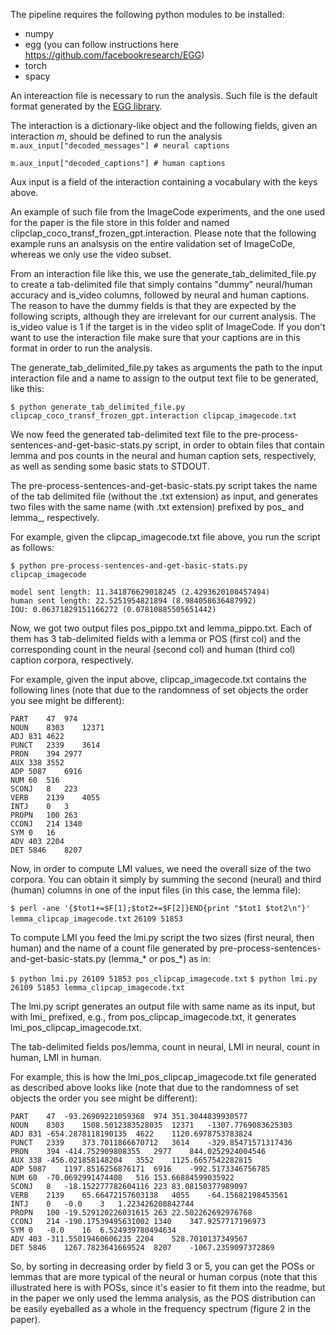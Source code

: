 The pipeline requires the following python modules to be installed:

- numpy
- egg (you can follow instructions here https://github.com/facebookresearch/EGG)
- torch
- spacy

An intereaction file is necessary to run the analysis.
Such file is the default format generated by the [EGG library](https://github.com/facebookresearch/EGG). 

The interaction is a dictionary-like object and the following fields, given an interaction _m_, should be defined to run the analysis
`m.aux_input["decoded_messages"] # neural captions`

`m.aux_input["decoded_captions"] # human captions`

Aux input is a field of the interaction containing a vocabulary with the keys above.

An example of such file from the ImageCode experiments, and the one used for the paper is the file store in this folder and named clipclap_coco_transf_frozen_gpt.interaction. Please note that the following example runs an analsysis on the entire validation set of ImageCoDe, whereas we only use the video subset.

From an interaction file like this, we use the generate_tab_delimited_file.py to create a tab-delimited file that simply contains "dummy" neural/human accuracy and is_video columns, followed by neural and human captions. The reason to have the dummy fields is that they are expected by the following scripts, although they are irrelevant for our current analysis. The is_video value is 1 if the target is in the video split of ImageCode. If you don't want to use the interaction file make sure that your captions are in this format in order to run the analysis.

The generate_tab_delimited_file.py takes as arguments the path to the input interaction file and a name to assign to the output text file to be generated, like this:

`$ python generate_tab_delimited_file.py clipcap_coco_transf_frozen_gpt.interaction clipcap_imagecode.txt`

We now feed the generated tab-delimited text file to the pre-process-sentences-and-get-basic-stats.py script, in order to obtain files that contain lemma and pos counts in the neural and human caption sets, respectively, as well as sending some basic stats to STDOUT.

The pre-process-sentences-and-get-basic-stats.py script takes the name of the tab delimited file (without the .txt extension) as input, and generates two files with the same name (with .txt extension) prefixed by pos_ and lemma_, respectively.

For example, given the clipcap_imagecode.txt file above, you run the script as follows:

`$ python pre-process-sentences-and-get-basic-stats.py clipcap_imagecode`

```total captions: 2302
model sent length: 11.341876629018245 (2.4293620108457494)
human sent length: 22.5251954821894 (8.984058636487992)
IOU: 0.06371829151166272 (0.07810885505651442)
```

Now, we got two output files pos_pippo.txt and lemma_pippo.txt. Each of them has 3 tab-delimited fields with a lemma or POS (first col) and the corresponding count in the neural (second col) and human (third col) caption corpora, respectively.

For example, given the input above, clipcap_imagecode.txt contains the following lines (note that due to the randomness of set objects the order you see might be different):

```$ cat pos_clipcap_imagecode.txt 
PART	47	974
NOUN	8303	12371
ADJ	831	4622
PUNCT	2339	3614
PRON	394	2977
AUX	338	3552
ADP	5087	6916
NUM	60	516
SCONJ	8	223
VERB	2139	4055
INTJ	0	3
PROPN	100	263
CCONJ	214	1340
SYM	0	16
ADV	403	2204
DET	5846	8207
```

Now, in order to compute LMI values, we need the overall size of the two corpora.
You can obtain it simply by summing the second (neural) and third (human) columns in one of the input files (in this case, the lemma file):

`$ perl -ane '{$tot1+=$F[1];$tot2+=$F[2]}END{print "$tot1 $tot2\n"}' lemma_clipcap_imagecode.txt`
`26109 51853`

To compute LMI you feed the lmi.py script the two sizes (first neural, then human) and the name of a count file generated by pre-process-sentences-and-get-basic-stats.py (lemma_* or pos_*) as in:

`$ python lmi.py 26109 51853 pos_clipcap_imagecode.txt`
`$ python lmi.py 26109 51853 lemma_clipcap_imagecode.txt`

The lmi.py script generates an output file with same name as its input, but with lmi_ prefixed, e.g., from pos_clipcap_imagecode.txt, it generates lmi_pos_clipcap_imagecode.txt.

The tab-delimited fields pos/lemma, count in neural, LMI in neural, count in human, LMI in human.

For example, this is how the lmi_pos_clipcap_imagecode.txt file generated as described above looks like (note that due to the randomness of set objects the order you see might be different):

```$ cat lmi_pos_clipcap_imagecode.txt
PART	47	-93.26909221059368	974	351.3044839930577
NOUN	8303	1508.5012383528035	12371	-1307.7769083625303
ADJ	831	-654.2878118190135	4622	1120.6978753783824
PUNCT	2339	373.7011866670712	3614	-329.85471571317436
PRON	394	-414.752909808355	2977	844.0252924004546
AUX	338	-456.021858148204	3552	1125.6657542282815
ADP	5087	1197.8516256876171	6916	-992.5173346756785
NUM	60	-70.0692991474408	516	153.66884599035922
SCONJ	8	-18.152277782604116	223	83.08150377989097
VERB	2139	65.66472157603138	4055	-64.15682198453561
INTJ	0	-0.0	3	1.223426208842744
PROPN	100	-19.529120226031615	263	22.502262692976768
CCONJ	214	-190.17539495631002	1340	347.9257717196973
SYM	0	-0.0	16	6.524939780494634
ADV	403	-311.55019460606235	2204	528.7010137349567
DET	5846	1267.7823641669524	8207	-1067.2359097372869
```

So, by sorting in decreasing order by field 3 or 5, you can get the POSs or lemmas that are more typical of the neural or human corpus (note that this illustrated here is with POSs, since it's easier to fit them into the readme, but in the paper we only used the lemma analysis, as the POS distribution can be easily eyeballed as a whole in the frequency spectrum (figure 2 in the paper).
